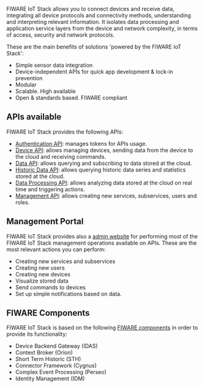 FIWARE IoT Stack allows you to connect devices and receive data, integrating all 
device protocols and connectivity methods, understanding and interpreting relevant information. 
It isolates data processing and application service layers from the device and network complexity, 
in terms of access, security and network protocols.

These are the main benefits of solutions 'powered by the FIWARE IoT Stack':

- Simple sensor data integration 
- Device-independent APIs for quick app development & lock-in prevention
- Modular
- Scalable. High available
- Open & standards based. FIWARE compliant

## APIs available 

FIWARE IoT Stack provides the following APIs:

- [Authentication API](authentication_api.md): manages tokens for APIs usage.
- [Device API](device_api.md): allows managing devices, sending data from the device to the cloud and receiving commands.
- [Data API](data_api.md): allows querying and subscribing to data stored at the cloud.
- [Historic Data API](historicdata_api.md): allows querying historic data series and statistics stored at the cloud.
- [Data Processing API](dataprocessing_api.md): allows analyzing data stored at the cloud on real time and triggering actions.
- [Management API](management_api.md): allows creating new services, subservices, users and roles. 

## Management Portal 

FIWARE IoT Stack provides also a [admin website](portal.md) for performing most of the FIWARE IoT Stack management operations available on APIs. These are the most relevant actions you can perform:

- Creating new services and subservices
- Creating new users 
- Creating new devices
- Visualize stored data
- Send commands to devices
- Set up simple notifications based on data. 

## FIWARE Components

FIWARE IoT Stack is based on the following [FIWARE components](walkthrough.md) in order to provide its functionality:

- Device Backend Gateway (IDAS)
- Context Broker (Orion)
- Short Term Historic (STH)
- Connector Framework (Cygnus)
- Complex Event Processing (Perseo)
- Identity Management (IDM)
